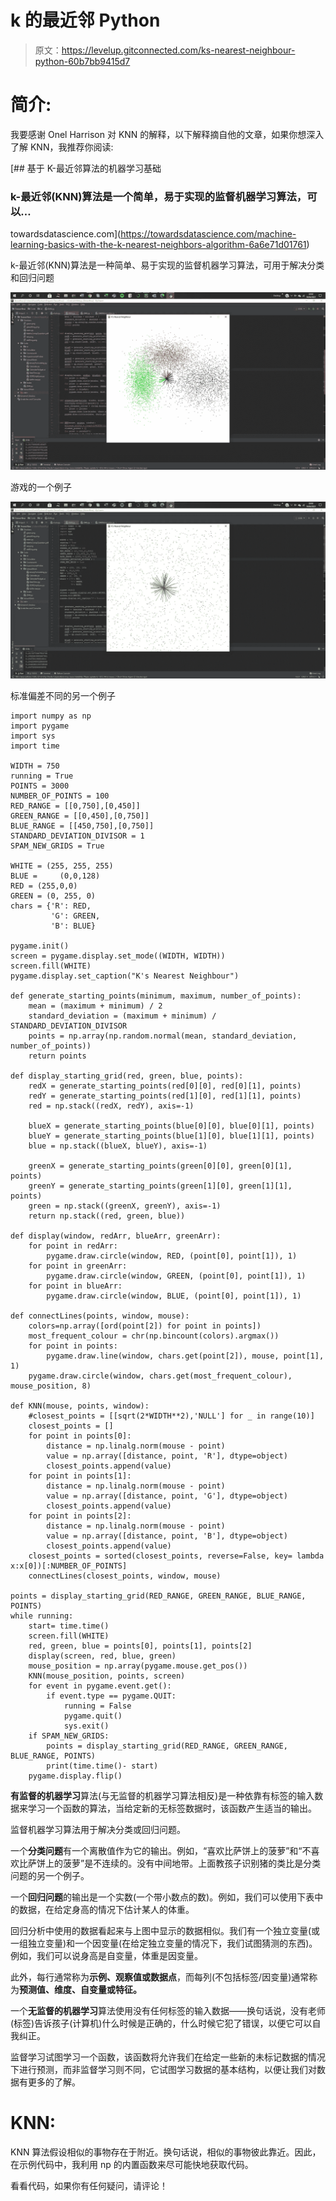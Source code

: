 # k 的最近邻 Python

> 原文：<https://levelup.gitconnected.com/ks-nearest-neighbour-python-60b7bb9415d7>

# 简介:

我要感谢 Onel Harrison 对 KNN 的解释，以下解释摘自他的文章，如果你想深入了解 KNN，我推荐你阅读:

[](https://towardsdatascience.com/machine-learning-basics-with-the-k-nearest-neighbors-algorithm-6a6e71d01761) [## 基于 K-最近邻算法的机器学习基础

### k-最近邻(KNN)算法是一个简单，易于实现的监督机器学习算法，可以…

towardsdatascience.com](https://towardsdatascience.com/machine-learning-basics-with-the-k-nearest-neighbors-algorithm-6a6e71d01761) 

k-最近邻(KNN)算法是一种简单、易于实现的监督机器学习算法，可用于解决分类和回归问题

![](img/0aa7706186c7b77420bb5533ac0ee2a7.png)

游戏的一个例子

![](img/70184b4e3489b91cf85d2a45ff4cafbf.png)

标准偏差不同的另一个例子

```
import numpy as np
import pygame
import sys
import time

WIDTH = 750
running = True
POINTS = 3000
NUMBER_OF_POINTS = 100
RED_RANGE = [[0,750],[0,450]]
GREEN_RANGE = [[0,450],[0,750]]
BLUE_RANGE = [[450,750],[0,750]]
STANDARD_DEVIATION_DIVISOR = 1
SPAM_NEW_GRIDS = True

WHITE = (255, 255, 255)
BLUE =     (0,0,128)
RED = (255,0,0)
GREEN = (0, 255, 0)
chars = {'R': RED,
         'G': GREEN,
         'B': BLUE}

pygame.init()
screen = pygame.display.set_mode((WIDTH, WIDTH))
screen.fill(WHITE)
pygame.display.set_caption("K's Nearest Neighbour")

def generate_starting_points(minimum, maximum, number_of_points):
    mean = (maximum + minimum) / 2
    standard_deviation = (maximum + minimum) / STANDARD_DEVIATION_DIVISOR
    points = np.array(np.random.normal(mean, standard_deviation, number_of_points))
    return points

def display_starting_grid(red, green, blue, points):
    redX = generate_starting_points(red[0][0], red[0][1], points)
    redY = generate_starting_points(red[1][0], red[1][1], points)
    red = np.stack((redX, redY), axis=-1)

    blueX = generate_starting_points(blue[0][0], blue[0][1], points)
    blueY = generate_starting_points(blue[1][0], blue[1][1], points)
    blue = np.stack((blueX, blueY), axis=-1)

    greenX = generate_starting_points(green[0][0], green[0][1], points)
    greenY = generate_starting_points(green[1][0], green[1][1], points)
    green = np.stack((greenX, greenY), axis=-1)
    return np.stack((red, green, blue))

def display(window, redArr, blueArr, greenArr):
    for point in redArr:
        pygame.draw.circle(window, RED, (point[0], point[1]), 1)
    for point in greenArr:
        pygame.draw.circle(window, GREEN, (point[0], point[1]), 1)
    for point in blueArr:
        pygame.draw.circle(window, BLUE, (point[0], point[1]), 1)

def connectLines(points, window, mouse):
    colors=np.array([ord(point[2]) for point in points])
    most_frequent_colour = chr(np.bincount(colors).argmax())
    for point in points:
        pygame.draw.line(window, chars.get(point[2]), mouse, point[1], 1)
    pygame.draw.circle(window, chars.get(most_frequent_colour), mouse_position, 8)

def KNN(mouse, points, window):
    #closest_points = [[sqrt(2*WIDTH**2),'NULL'] for _ in range(10)]
    closest_points = []
    for point in points[0]:
        distance = np.linalg.norm(mouse - point)
        value = np.array([distance, point, 'R'], dtype=object)
        closest_points.append(value)
    for point in points[1]:
        distance = np.linalg.norm(mouse - point)
        value = np.array([distance, point, 'G'], dtype=object)
        closest_points.append(value)
    for point in points[2]:
        distance = np.linalg.norm(mouse - point)
        value = np.array([distance, point, 'B'], dtype=object)
        closest_points.append(value)
    closest_points = sorted(closest_points, reverse=False, key= lambda x:x[0])[:NUMBER_OF_POINTS]
    connectLines(closest_points, window, mouse)

points = display_starting_grid(RED_RANGE, GREEN_RANGE, BLUE_RANGE, POINTS)
while running:
    start= time.time()
    screen.fill(WHITE)
    red, green, blue = points[0], points[1], points[2]
    display(screen, red, blue, green)
    mouse_position = np.array(pygame.mouse.get_pos())
    KNN(mouse_position, points, screen)
    for event in pygame.event.get():
        if event.type == pygame.QUIT:
            running = False
            pygame.quit()
            sys.exit()
    if SPAM_NEW_GRIDS:
        points = display_starting_grid(RED_RANGE, GREEN_RANGE, BLUE_RANGE, POINTS)
        print(time.time()- start)
    pygame.display.flip()
```

**有监督的机器学习**算法(与无监督的机器学习算法相反)是一种依靠有标签的输入数据来学习一个函数的算法，当给定新的无标签数据时，该函数产生适当的输出。

监督机器学习算法用于解决分类或回归问题。

一个**分类问题**有一个离散值作为它的输出。例如，“喜欢比萨饼上的菠萝”和“不喜欢比萨饼上的菠萝”是不连续的。没有中间地带。上面教孩子识别猪的类比是分类问题的另一个例子。

一个**回归问题**的输出是一个实数(一个带小数点的数)。例如，我们可以使用下表中的数据，在给定身高的情况下估计某人的体重。

回归分析中使用的数据看起来与上图中显示的数据相似。我们有一个独立变量(或一组独立变量)和一个因变量(在给定独立变量的情况下，我们试图猜测的东西)。例如，我们可以说身高是自变量，体重是因变量。

此外，每行通常称为**示例、观察值或数据点**，而每列(不包括标签/因变量)通常称为**预测值、维度、自变量或特征。**

一个**无监督的机器学习**算法使用没有任何标签的输入数据——换句话说，没有老师(标签)告诉孩子(计算机)什么时候是正确的，什么时候它犯了错误，以便它可以自我纠正。

监督学习试图学习一个函数，该函数将允许我们在给定一些新的未标记数据的情况下进行预测，而非监督学习则不同，它试图学习数据的基本结构，以便让我们对数据有更多的了解。

# KNN:

KNN 算法假设相似的事物存在于附近。换句话说，相似的事物彼此靠近。因此，在示例代码中，我利用 np 的内置函数来尽可能快地获取代码。

看看代码，如果你有任何疑问，请评论！